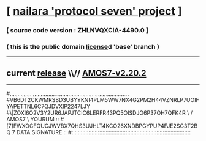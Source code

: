 
# [ [nailara 'protocol seven' project](http://nailara.network/) ]

### [ source code version : ZHLNVQXCIA-4490.0 ]

### ( this is the public domain [license](../license)d 'base' branch )
---
## current [release](https://github.com/nailara-technologies/protocol-7/releases) \\\\// [AMOS7-v2.20.2](https://github.com/nailara-technologies/protocol-7/releases/tag/AMOS7-v2.20.2)
---

#,,,,,,.,,,,.,..,,.,.,.,,,,,,,...,,.,,,.,,,.,,..,,...,...,.,.,,.,,,,.,.,.,,..,
#VB6DT2CKWMRSBD3UBYYKNI4PLM5WW7NX4G2PM2H44VZNRLP7UOIFYAPETTNL6C7QJDVXIP2247LJY
#\\\|ZOXI6O2V3Y2UR6JAPJTCIC6LERFR43PQ5OISDJO6P37OH7QFK4R \ / AMOS7 \ YOURUM ::
#\[7]FWXOCFQUCJWVBX7QHS3UJHLT4KCO26XNDBPGYPUP4FJE2SG3T2BQ 7  DATA SIGNATURE ::
#:::::::::::::::::::::::::::::::::::::::::::::::::::::::::::::::::::::::::::::
